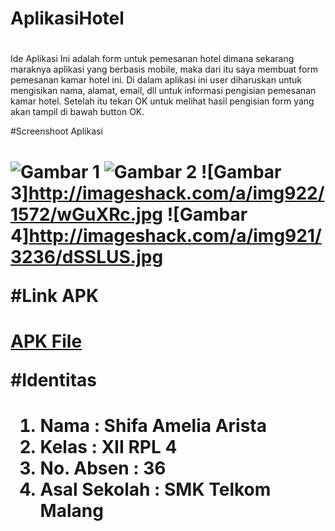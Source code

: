 # AplikasiHotel<h1>

Ide Aplikasi Ini adalah form untuk pemesanan hotel dimana sekarang maraknya aplikasi yang berbasis mobile, maka dari itu saya membuat form pemesanan kamar hotel ini. Di dalam aplikasi ini user diharuskan untuk mengisikan nama, alamat, email, dll untuk informasi pengisian pemesanan kamar hotel. Setelah itu tekan OK untuk melihat hasil pengisian form yang akan tampil di bawah button OK.

#Screenshoot Aplikasi<h1>
![Gambar 1](http://imageshack.com/a/img921/3070/QjrVIE.jpg)
![Gambar 2](http://imageshack.com/a/img921/9905/exblWk.jpg)
![Gambar 3]http://imageshack.com/a/img922/1572/wGuXRc.jpg
![Gambar 4]http://imageshack.com/a/img921/3236/dSSLUS.jpg

#Link APK<h1>
[APK File](https://drive.google.com/open?id=0B6nI3k1J-1-nZkNlOWplSGF0TEk)

#Identitas<h1>
1. Nama : Shifa Amelia Arista
2. Kelas : XII RPL 4
3. No. Absen : 36
4. Asal Sekolah : SMK Telkom Malang
